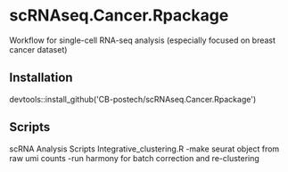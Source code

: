 # scRNAseq.Cancer.Rpackage

Workflow for single-cell RNA-seq analysis (especially focused on breast cancer dataset)

## Installation

devtools::install_github('CB-postech/scRNAseq.Cancer.Rpackage')


## Scripts

scRNA Analysis Scripts
Integrative_clustering.R
-make seurat object from raw umi counts 
-run harmony for batch correction and re-clustering
